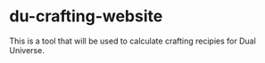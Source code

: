 # du-crafting-website
This is a tool that will be used to calculate crafting recipies for Dual Universe.

